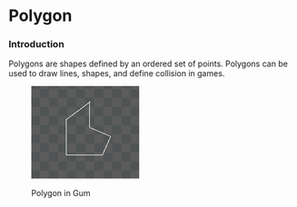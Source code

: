 # Polygon

### Introduction

Polygons are shapes defined by an ordered set of points. Polygons can be used to draw lines, shapes, and define collision in games.

<figure><img src="../../../.gitbook/assets/image (1) (1) (1).png" alt=""><figcaption><p>Polygon in Gum</p></figcaption></figure>

